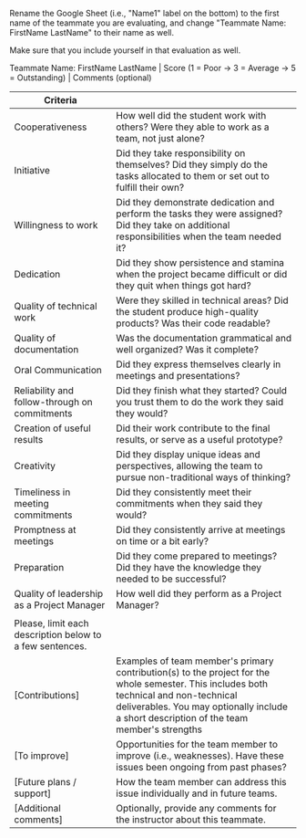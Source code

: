 Rename the Google Sheet (i.e., "Name1" label on the bottom) to the first name of the teammate you are evaluating, and change "Teammate Name: FirstName LastName" to their name as well.		

Make sure that you include yourself in that evaluation as well.		

Teammate Name: FirstName LastName	| Score (1 = Poor → 3 = Average → 5 = Outstanding) |	Comments (optional)

| Criteria                                                 | |
|----------------------------------------------------------|----------------------------------------------------------------------------------------------------------------------------------------------------------------------------------------------------------------------------------------|
| Cooperativeness                                          | How well did the student work with others? Were they able to work as a team, not just alone?                                                                                                                                           |
| Initiative                                               | Did they take responsibility on themselves? Did they simply do the tasks allocated to them or set out to fulfill their own?                                                                                                            |
| Willingness to work                                      | Did they demonstrate dedication and perform the tasks they were assigned? Did they take on additional responsibilities when the team needed it?                                                                                        |
| Dedication                                               | Did they show persistence and stamina when the project became difficult or did they quit when things got hard?                                                                                                                         |
| Quality of technical work                                | Were they skilled in technical areas? Did the student produce high-quality products? Was their code readable?                                                                                                                          |
| Quality of documentation                                 | Was the documentation grammatical and well organized?  Was it complete?                                                                                                                                                                |
| Oral Communication                                       | Did they express themselves clearly in meetings and presentations?                                                                                                                                                                     |
| Reliability and follow-through on commitments            | Did they finish what they started? Could you trust them to do the work they said they would?                                                                                                                                           |
| Creation of useful results                               | Did their work contribute to the final results, or serve as a useful prototype?                                                                                                                                                        |
| Creativity                                               | Did they display unique ideas and perspectives, allowing the team to pursue non-traditional ways of thinking?                                                                                                                          |
| Timeliness in meeting commitments                        | Did they consistently meet their commitments when they said they would?                                                                                                                                                                |
| Promptness at meetings                                   | Did they consistently arrive at meetings on time or a bit early?                                                                                                                                                                       |
| Preparation                                              | Did they come prepared to meetings? Did they have the knowledge they needed to be successful?                                                                                                                                          |
| Quality of leadership as a Project Manager               | How well did they perform as a Project Manager?                                                                                                                                                                                        |
|                                                          |                                                                                                                                                                                                                                        |
| Please, limit each description below to a few sentences. |                                                                                                                                                                                                                                        |
| [Contributions]                                          | Examples of team member's primary contribution(s) to the project for the whole semester. This includes both technical and non-technical deliverables. You may optionally include a short description of the team member's strengths |
| [To improve]                                             | Opportunities for the team member to improve (i.e., weaknesses). Have these issues been ongoing from past phases?                                                                                                                   |
| [Future plans / support]                                 | How the team member can address this issue individually and in future teams.                                                                                                                                                         |
| [Additional comments]                                    | Optionally, provide any comments for the instructor about this teammate.                                                                                                                                                               |
